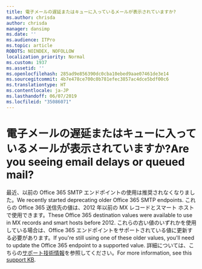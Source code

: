 ```yaml
---
title: 電子メールの遅延またはキューに入っているメールが表示されていますか?
ms.author: chrisda
author: chrisda
manager: dansimp
ms.date: ''
ms.audience: ITPro
ms.topic: article
ROBOTS: NOINDEX, NOFOLLOW
localization_priority: Normal
ms.custom: 1937
ms.assetid: ''
ms.openlocfilehash: 285ad9e856390dc0cba10ebed9aae07461de3e14
ms.sourcegitcommit: 4b7e478ce700c0b781efec3857ac4dce5bdf00c6
ms.translationtype: HT
ms.contentlocale: ja-JP
ms.lasthandoff: 06/07/2019
ms.locfileid: "35086071"
---
```

# <a name="are-you-seeing-email-delays-or-queued-mail"></a><span data-ttu-id="da9bf-102">電子メールの遅延またはキューに入っているメールが表示されていますか?</span><span class="sxs-lookup"><span data-stu-id="da9bf-102">Are you seeing email delays or queued mail?</span></span>

<span data-ttu-id="da9bf-103">最近、以前の Office 365 SMTP エンドポイントの使用は推奨されなくなりました。</span><span class="sxs-lookup"><span data-stu-id="da9bf-103">We recently started deprecating older Office 365 SMTP endpoints.</span></span> <span data-ttu-id="da9bf-104">これらの Office 365 送信先の値は、2012 年以前の MX レコードとスマート ホストで使用できます。</span><span class="sxs-lookup"><span data-stu-id="da9bf-104">These Office 365 destination values were available to use in MX records and smart hosts before 2012.</span></span> <span data-ttu-id="da9bf-105">これらの古い値のいずれかを使用している場合は、Office 365 エンドポイントをサポートされている値に更新する必要があります。</span><span class="sxs-lookup"><span data-stu-id="da9bf-105">If you're still using one of these older values, you'll need to update the Office 365 endpoint to a supported value.</span></span> <span data-ttu-id="da9bf-106">詳細については、こちらの[サポート技術情報](https://support.microsoft.com/help/4057301/attr35-response-code-when-mail-is-sent-to-eop-exo)を参照してください。</span><span class="sxs-lookup"><span data-stu-id="da9bf-106">For more information, see this [support KB](https://support.microsoft.com/help/4057301/attr35-response-code-when-mail-is-sent-to-eop-exo).</span></span>
